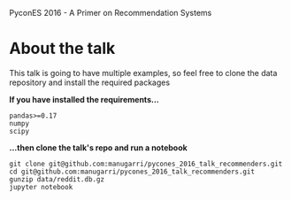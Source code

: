 PyconES 2016 - A Primer on Recommendation Systems

# About the talk

This talk is going to have multiple examples, so feel free to clone the data repository and install the required packages

**If you have installed the requirements...** 

```
pandas>=0.17
numpy
scipy
```

**...then clone the talk's repo and run a notebook**

```
git clone git@github.com:manugarri/pycones_2016_talk_recommenders.git
cd git@github.com:manugarri/pycones_2016_talk_recommenders.git
gunzip data/reddit.db.gz
jupyter notebook
```

